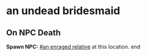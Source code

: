 # an undead bridesmaid


## On NPC Death

**Spawn NPC:**  [\#an enraged relative](/npc/111025) at this location.
end